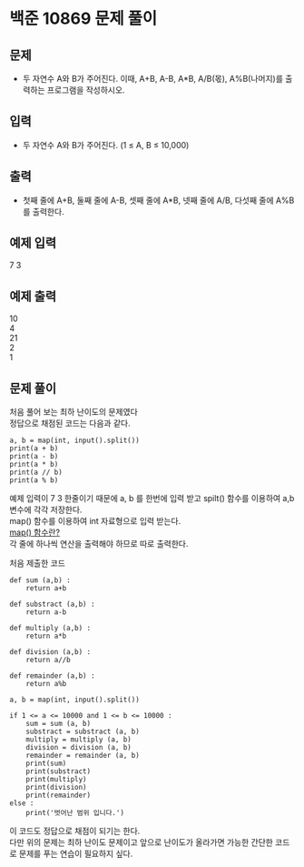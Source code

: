 # 백준 10869 문제 풀이

## 문제
- 두 자연수 A와 B가 주어진다. 이때, A+B, A-B, A*B, A/B(몫), A%B(나머지)를 출력하는 프로그램을 작성하시오. 

## 입력
- 두 자연수 A와 B가 주어진다. (1 ≤ A, B ≤ 10,000)

## 출력
- 첫째 줄에 A+B, 둘째 줄에 A-B, 셋째 줄에 A*B, 넷째 줄에 A/B, 다섯째 줄에 A%B를 출력한다.

## 예제 입력 
 7 3

## 예제 출력

10<br>4<br>21<br>2<br>1

## 문제 풀이

처음 풀어 보는 최하 난이도의 문제였다<br> 
정답으로 채점된 코드는 다음과 같다.
```
a, b = map(int, input().split())
print(a + b)
print(a - b)
print(a * b)
print(a // b)
print(a % b)
```
예제 입력이 7 3 한줄이기 때문에
a, b 를 한번에 입력 받고 spilt() 함수를 이용하여 a,b 변수에 각각 저장한다.<br>
map() 함수를 이용하여 int 자료형으로 입력 받는다.<br>
[map() 함수란?](https://github.com/DabinLim/Today-I-Learned/blob/master/Python/map().md)
<br>
각 줄에 하나씩 연산을 출력해야 하므로 따로 출력한다.<br>

처음 제출한 코드
```
def sum (a,b) :
    return a+b

def substract (a,b) :
    return a-b

def multiply (a,b) :
    return a*b

def division (a,b) :
    return a//b

def remainder (a,b) :
    return a%b

a, b = map(int, input().split())

if 1 <= a <= 10000 and 1 <= b <= 10000 :
    sum = sum (a, b)
    substract = substract (a, b)
    multiply = multiply (a, b)
    division = division (a, b)
    remainder = remainder (a, b)
    print(sum)
    print(substract)
    print(multiply)
    print(division)
    print(remainder)
else :
    print('벗어난 범위 입니다.')
```

이 코드도 정답으로 채점이 되기는 한다.<br>
다만 위의 문제는 최하 난이도 문제이고 앞으로 난이도가 올라가면 가능한 간단한 코드로 문제를 푸는 연습이 필요하지 싶다.




